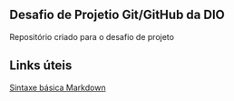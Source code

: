 ## Desafio de Projetio Git/GitHub da DIO
Repositório criado para o desafio de projeto

## Links úteis
[Sintaxe básica Markdown](https://www.markdownguide.org/basic-syntax/)
